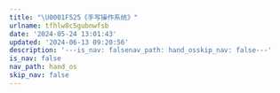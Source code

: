```yaml
---
title: "\U0001F525《手写操作系统》"
urlname: tfhlw8c5gubnwfsb
date: '2024-05-24 13:01:43'
updated: '2024-06-13 09:20:56'
description: '---is_nav: falsenav_path: hand_osskip_nav: false---'
is_nav: false
nav_path: hand_os
skip_nav: false
---
```



